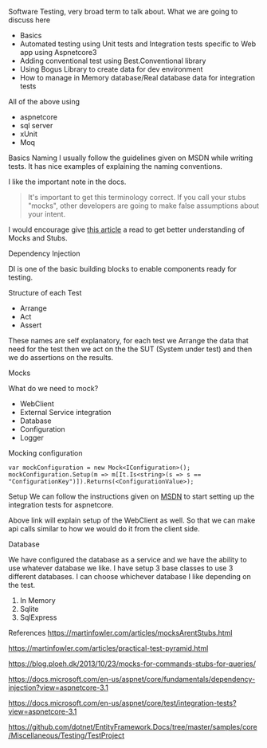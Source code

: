 Software Testing, very broad term to talk about. What we are going to discuss here

- Basics
- Automated testing using Unit tests and Integration tests specific to Web app using Aspnetcore3
- Adding conventional test using  Best.Conventional library
- Using Bogus Library to create data for dev environment
- How to manage in Memory database/Real database data for integration tests

All of the above using
- aspnetcore
- sql server
- xUnit
- Moq

Basics
Naming
I usually follow the guidelines given on MSDN while writing tests. It has nice examples of explaining the naming conventions.

I like the important note in the docs.

> It's important to get this terminology correct. If you call your stubs "mocks", other developers are going to make false assumptions about your intent.

I would encourage give [this article](https://martinfowler.com/articles/mocksArentStubs.html) a read to get better understanding of Mocks and Stubs.

Dependency Injection

DI is one of the basic building blocks to enable components ready for testing.

Structure of each Test
- Arrange
- Act
- Assert

These names are self explanatory, for each test we Arrange the data that need for the test then we act on the the SUT (System under test) and then we do assertions on the results.

Mocks

What do we need to mock?
- WebClient
- External Service integration
- Database
- Configuration
- Logger

Mocking configuration
```
var mockConfiguration = new Mock<IConfiguration>();
mockConfiguration.Setup(m => m[It.Is<string>(s => s == "ConfigurationKey")]).Returns(<ConfigurationValue>);
```
Setup
We can follow the instructions given on [MSDN](https://docs.microsoft.com/en-us/dotnet/core/testing/unit-testing-best-practices) to start setting up the integration tests for aspnetcore.

Above link will explain setup of the WebClient as well. So that we can make api calls similar to how we would do it from the client side.

Database

We have configured the database as a service and we have the ability to use whatever database we like. I have setup 3 base classes to use 3 different databases. I can choose whichever database I like depending on the test.

1. In Memory
2. Sqlite
3. SqlExpress

References
https://martinfowler.com/articles/mocksArentStubs.html

https://martinfowler.com/articles/practical-test-pyramid.html

https://blog.ploeh.dk/2013/10/23/mocks-for-commands-stubs-for-queries/

https://docs.microsoft.com/en-us/aspnet/core/fundamentals/dependency-injection?view=aspnetcore-3.1

https://docs.microsoft.com/en-us/aspnet/core/test/integration-tests?view=aspnetcore-3.1

https://github.com/dotnet/EntityFramework.Docs/tree/master/samples/core/Miscellaneous/Testing/TestProject
